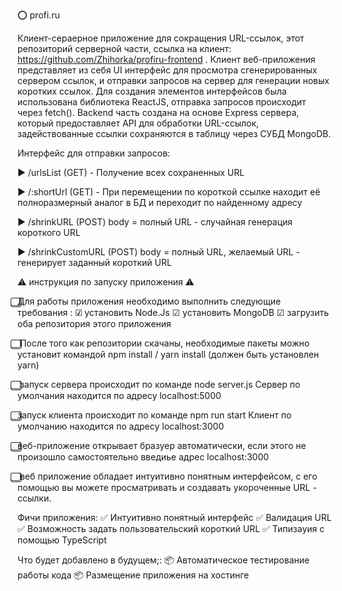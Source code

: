 ⭕ profi.ru

Клиент-сераерное приложение для сокращения URL-ссылок, этот репозиторий серверной части, ссылка на клиент: https://github.com/Zhihorka/profiru-frontend . Клиент веб-приложения представляет из себя UI интерфейс для просмотра сгенерированных сервером ссылок, и отправки запросов на сервер для генерации новых коротких ссылок. Для создания элементов интерфейсов была использована библиотека ReactJS, отправка запросов происходит через fetch(). Backend часть создана на основе Express сервера, который предоставляет API для обработки URL-ссылок, задействованные ссылки сохраняются в таблицу через СУБД MongoDB.

Интерфейс для отправки запросов:

▶ /urlsList (GET) - Получение всех сохраненных URL

▶ /:shortUrl (GET) - При перемещении по короткой ссылке находит её полноразмерный аналог в БД и переходит по найденному адресу

▶ /shrinkURL (POST) body = полный URL - случайная генерация короткого URL

▶ /shrinkCustomURL (POST) body = полный URL, желаемый URL - генерирует заданный короткий URL

⚠ инструкция по запуску приложения ⚠

⃣Для работы приложения необходимо выполнить следующие требования : ☑ установить Node.Js ☑ установить MongoDB ☑ загрузить оба репозитория этого приложения

⃣ После того как репозитории скачаны, необходимые пакеты можно установит командой npm install / yarn install (должен быть установлен yarn)

⃣ запуск сервера происходит по команде node server.js Сервер по умолчания находится по адресу localhost:5000

⃣запуск клиента происходит по команде npm run start Клиент по умолчанию находится по адресу localhost:3000

⃣веб-приложение открывает бразуер автоматически, если этого не произошло самостоятельно введиье адрес localhost:3000

⃣ веб приложение обладает интуитивно понятным интерфейсом,
с его помощью вы можете просматривать и создавать укороченные URL - ссылки.

Фичи приложения: ✅ Интуитивно понятный интерфейс ✅ Валидация URL ✅ Возможность задать пользовательский короткий URL ✅ Типизауия с помощью TypeScript

Что будет добавлено в будущем;: 📦 Автоматическое тестирование работы кода 📦 Размещение приложения на хостинге 
